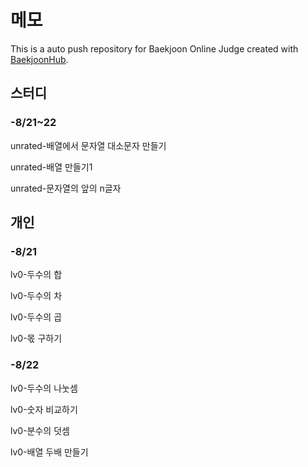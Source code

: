 # 메모
This is a auto push repository for Baekjoon Online Judge created with [BaekjoonHub](https://github.com/BaekjoonHub/BaekjoonHub).

## 스터디

### -8/21~22

unrated-배열에서 문자열 대소문자 만들기

unrated-배열 만들기1

unrated-문자열의 앞의 n글자

## 개인

### -8/21

lv0-두수의 합

lv0-두수의 차

lv0-두수의 곱

lv0-몫 구하기

### -8/22

lv0-두수의 나눗셈

lv0-숫자 비교하기

lv0-분수의 덧셈

lv0-배열 두배 만들기


